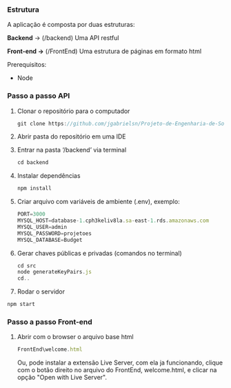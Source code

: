 ### Estrutura

A aplicação é composta por duas estruturas:

**************Backend************** → (/backend) Uma API restful

****Front-end →**** (/FrontEnd) Uma estrutura de páginas em formato html

Prerequisitos:

- Node

### Passo a passo API

1. Clonar o repositório para o computador
    
    ```jsx
    git clone https://github.com/jgabrielsn/Projeto-de-Engenharia-de-Software.git
    ```
    
2. Abrir pasta do repositório em uma IDE 
3. Entrar na pasta ‘/backend’ via terminal
    
    ```jsx
    cd backend
    ```
    
4. Instalar dependências
    
    ```jsx
    npm install 
    ```
    
5. Criar arquivo com variáveis de ambiente (.env), exemplo: 
    
    ```jsx
    PORT=3000
    MYSQL_HOST=database-1.cph3keliv8la.sa-east-1.rds.amazonaws.com
    MYSQL_USER=admin
    MYSQL_PASSWORD=projetoes
    MYSQL_DATABASE=Budget
    ```
    
6. Gerar chaves públicas e privadas (comandos no terminal)
    
    ```jsx
    cd src 
    node generateKeyPairs.js 
    cd..
    ```
    

 8. Rodar o servidor

```jsx
npm start
```

### Passo a passo Front-end

1. Abrir com o browser o arquivo base html
    
    ```jsx
    FrontEnd\welcome.html
    ```
   Ou, pode instalar a extensão Live Server, com ela ja funcionando, clique com o botão direito no arquivo do FrontEnd, welcome.html, e clicar na opção "Open with Live Server".
